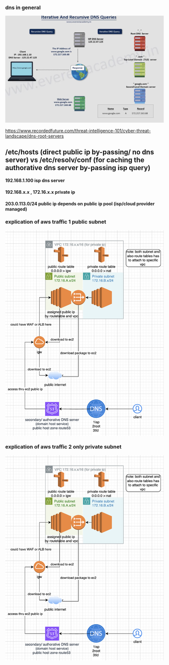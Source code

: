 ### dns in general
![in gen](./imgs/dns-in-general.png)

https://www.recordedfuture.com/threat-intelligence-101/cyber-threat-landscape/dns-root-servers

## /etc/hosts (direct public ip by-passing/ no dns server) vs /etc/resolv/conf (for caching the authorative dns server by-passing isp query)

#### 192.168.1.100   isp dns server
#### 192.168.x.x , 172.16.x.x private ip
#### 203.0.113.0/24 public ip depends on public ip pool (isp/cloud provider managed)

### explication of aws traffic 1 public subnet
![1](./imgs/aws-1.png)
### explication of aws traffic 2 only private subnet 
![2](./imgs/aws-1.png)

